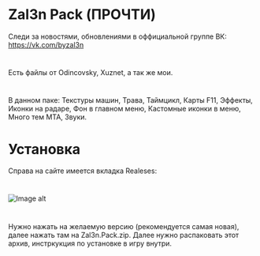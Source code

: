 # Zal3n Pack (ПРОЧТИ)
Следи за новостями, обновлениями в оффициальной группе ВК:
https://vk.com/byzal3n

#
Есть файлы от Odincovsky, Xuznet, а так же мои. 
#

В данном паке: Текстуры машин, Трава, Таймцикл, Карты F11, Эффекты, Иконки на радаре, Фон в главном меню, Кастомные иконки в меню, Много тем MTA, Звуки. 
# Установка 

Справа на сайте имеется вкладка Realeses:
#

![Image alt](https://i.imgur.com/o78bF6O.png)

#
Нужно нажать на желаемую версию (рекомендуется самая новая), далее нажать там на Zal3n.Pack.zip. Далее нужно распаковать этот архив, инстркукция по установке в игру внутри.
